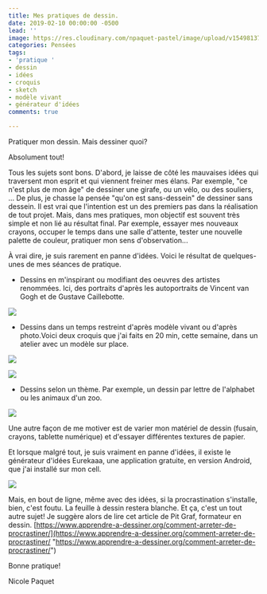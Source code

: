 ```yaml
---
title: Mes pratiques de dessin.
date: 2019-02-10 00:00:00 -0500
lead: ''
image: https://res.cloudinary.com/npaquet-pastel/image/upload/v1549813754/IMG_3444.jpg
categories: Pensées
tags:
- 'pratique '
- dessin
- idées
- croquis
- sketch
- modèle vivant
- générateur d'idées
comments: true

---
```

Pratiquer mon dessin. Mais dessiner quoi?

Absolument tout!

Tous les sujets sont bons. D'abord, je laisse de côté les mauvaises idées qui traversent mon esprit et qui viennent freiner mes élans. Par exemple, "ce n'est plus de mon âge" de dessiner une girafe, ou un vélo, ou des souliers, ... De plus, je chasse la pensée "qu'on est sans-dessein" de dessiner sans dessein. Il est vrai que l'intention est un des premiers pas dans la réalisation de tout projet. Mais, dans mes pratiques, mon objectif est souvent très simple et non lié au résultat final. Par exemple, essayer mes nouveaux crayons, occuper le temps dans une salle d'attente, tester une nouvelle palette de couleur, pratiquer mon sens d'observation...

À vrai dire, je suis rarement en panne d'idées. Voici le résultat de quelques-unes de mes séances de pratique.

* Dessins en m'inspirant ou modifiant des oeuvres des artistes renommées. Ici, des portraits d'après les autoportraits de Vincent van Gogh et de Gustave Caillebotte.

![](https://res.cloudinary.com/npaquet-pastel/image/upload/v1549808463/IMG_3442.jpg)

* Dessins dans un temps restreint d'après modèle vivant ou d'après photo.Voici deux croquis que j'ai faits en 20 min, cette semaine, dans un atelier avec un modèle sur place. 

![](https://res.cloudinary.com/npaquet-pastel/image/upload/v1549810195/IMG_3423%20%281%29.jpg)

![](https://res.cloudinary.com/npaquet-pastel/image/upload/v1549809869/IMG_3424.jpg)

* Dessins selon un thème. Par exemple, un dessin par lettre de l'alphabet ou les animaux d'un zoo.

![](https://res.cloudinary.com/npaquet-pastel/image/upload/v1549809926/IMG_2128.jpg)

Une autre façon de me motiver est de varier mon matériel de dessin (fusain, crayons, tablette numérique) et d'essayer différentes textures de papier.

Et lorsque malgré tout, je suis vraiment en panne d'idées, il existe le générateur d'idées Eurekaaa, une application gratuite, en version Android, que j'ai installé sur mon cell.

![](https://res.cloudinary.com/npaquet-pastel/image/upload/v1549810350/Unknown%20%283%29.jpg)

Mais, en bout de ligne, même avec des idées, si la procrastination s'installe, bien, c'est foutu. La feuille à dessin restera blanche. Et ça, c'est un tout autre sujet! Je suggère  alors de lire cet article de Pit Graf, formateur en dessin.  [https://www.apprendre-a-dessiner.org/comment-arreter-de-procrastiner/](https://www.apprendre-a-dessiner.org/comment-arreter-de-procrastiner/ "https://www.apprendre-a-dessiner.org/comment-arreter-de-procrastiner/")

Bonne pratique!

Nicole Paquet